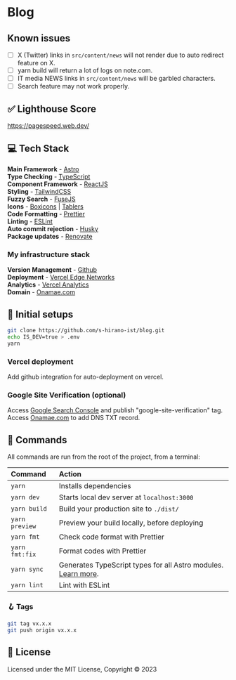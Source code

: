 # Blog

## Known issues

- [ ] X (Twitter) links in `src/content/news` will not render due to auto redirect feature on X.
- [ ] yarn build will return a lot of logs on note.com.
- [ ] IT media NEWS links in `src/content/news` will be garbled characters.
- [ ] Search feature may not work properly.

## ✅ Lighthouse Score

https://pagespeed.web.dev/

## 💻 Tech Stack

**Main Framework** - [Astro](https://astro.build/)  
**Type Checking** - [TypeScript](https://www.typescriptlang.org/)  
**Component Framework** - [ReactJS](https://reactjs.org/)  
**Styling** - [TailwindCSS](https://tailwindcss.com/)  
**Fuzzy Search** - [FuseJS](https://fusejs.io/)  
**Icons** - [Boxicons](https://boxicons.com/) | [Tablers](https://tabler-icons.io/)  
**Code Formatting** - [Prettier](https://prettier.io/)  
**Linting** - [ESLint](https://eslint.org)  
**Auto commit rejection** - [Husky](https://typicode.github.io/husky/)  
**Package updates** - [Renovate](https://www.mend.io/renovate/)

### My infrastructure stack

**Version Management** - [Github](https://github.com/)  
**Deployment** - [Vercel Edge Networks](https://vercel.com/)  
**Analytics** - [Vercel Analytics](https://vercel.com/analytics)  
**Domain** - [Onamae.com](https://www.onamae.com/)

## 🍾 Initial setups

```bash
git clone https://github.com/s-hirano-ist/blog.git
echo IS_DEV=true > .env
yarn
```

### Vercel deployment

Add github integration for auto-deployment on vercel.

### Google Site Verification (optional)

Access [Google Search Console](https://search.google.com/search-console) and publish "google-site-verification" tag.
Access [Onamae.com](https://www.onamae.com/) to add DNS TXT record.

## 🧞 Commands

All commands are run from the root of the project, from a terminal:

| Command        | Action                                                                                                                           |
| :------------- | :------------------------------------------------------------------------------------------------------------------------------- |
| `yarn`         | Installs dependencies                                                                                                            |
| `yarn dev`     | Starts local dev server at `localhost:3000`                                                                                      |
| `yarn build`   | Build your production site to `./dist/`                                                                                          |
| `yarn preview` | Preview your build locally, before deploying                                                                                     |
| `yarn fmt`     | Check code format with Prettier                                                                                                  |
| `yarn fmt:fix` | Format codes with Prettier                                                                                                       |
| `yarn sync`    | Generates TypeScript types for all Astro modules. [Learn more](https://docs.astro.build/en/reference/cli-reference/#astro-sync). |
| `yarn lint`    | Lint with ESLint                                                                                                                 |

### 🪝 Tags

```bash
git tag vx.x.x
git push origin vx.x.x
```

## 📜 License

Licensed under the MIT License, Copyright © 2023

